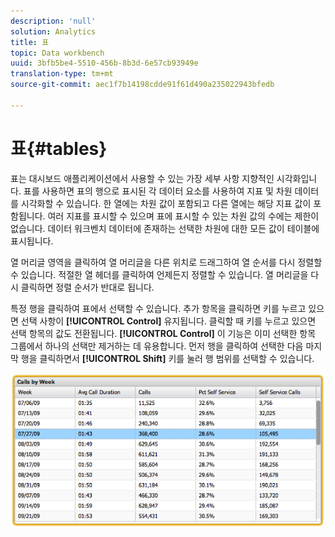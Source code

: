 ```yaml
---
description: 'null'
solution: Analytics
title: 표
topic: Data workbench
uuid: 3bfb5be4-5510-456b-8b3d-6e57cb93949e
translation-type: tm+mt
source-git-commit: aec1f7b14198cdde91f61d490a235022943bfedb

---
```



# 표{#tables}

표는 대시보드 애플리케이션에서 사용할 수 있는 가장 세부 사항 지향적인 시각화입니다. 표를 사용하면 표의 행으로 표시된 각 데이터 요소를 사용하여 지표 및 차원 데이터를 시각화할 수 있습니다. 한 열에는 차원 값이 포함되고 다른 열에는 해당 지표 값이 포함됩니다. 여러 지표를 표시할 수 있으며 표에 표시할 수 있는 차원 값의 수에는 제한이 없습니다. 데이터 워크벤치 데이터에 존재하는 선택한 차원에 대한 모든 값이 테이블에 표시됩니다.

열 머리글 영역을 클릭하여 열 머리글을 다른 위치로 드래그하여 열 순서를 다시 정렬할 수 있습니다. 적절한 열 헤더를 클릭하여 언제든지 정렬할 수 있습니다. 열 머리글을 다시 클릭하면 정렬 순서가 반대로 됩니다.

특정 행을 클릭하여 표에서 선택할 수 있습니다. 추가 항목을 클릭하면 키를 누르고 있으면 선택 사항이 **[!UICONTROL Control]** 유지됩니다. 클릭할 때 키를 누르고 있으면 선택 항목의 값도 전환됩니다. **[!UICONTROL Control]** 이 기능은 이미 선택한 항목 그룹에서 하나의 선택만 제거하는 데 유용합니다. 먼저 행을 클릭하여 선택한 다음 마지막 행을 클릭하면서 **[!UICONTROL Shift]** 키를 눌러 행 범위를 선택할 수 있습니다.

![](assets/table.png)

